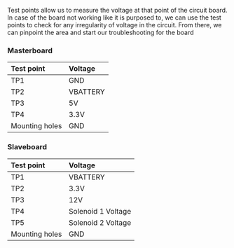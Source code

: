  Test points allow us to measure the voltage at that point of the circuit board. In case of 
the board not working like it is purposed to, we can use the test points to check for any 
irregularity of voltage in the circuit. From there, we can pinpoint the area and start our 
troubleshooting for the board

### Masterboard
|Test point| Voltage |
| :------------- | :------------- |
| TP1  | GND  |
| TP2  | VBATTERY  |
| TP3  | 5V  |
| TP4  | 3.3V  |
| Mounting holes  | GND  |

### Slaveboard
|Test point| Voltage |
| :------------- | :------------- |
| TP1  | VBATTERY  |
| TP2  | 3.3V  |
| TP3  | 12V  |
| TP4  | Solenoid 1 Voltage  |
| TP5  | Solenoid 2 Voltage  |
| Mounting holes  | GND  |